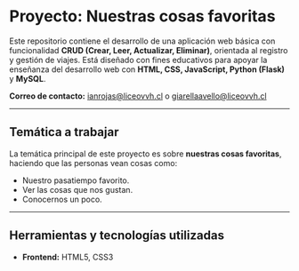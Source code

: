 # Proyecto: Nuestras cosas favoritas

Este repositorio contiene el desarrollo de una aplicación web básica con funcionalidad **CRUD (Crear, Leer, Actualizar, Eliminar)**, orientada al registro y gestión de viajes. Está diseñado con fines educativos para apoyar la enseñanza del desarrollo web con **HTML, CSS, JavaScript, Python (Flask)** y **MySQL**.

**Correo de contacto:** ianrojas@liceovvh.cl o giarellaavello@liceovvh.cl

---

## Temática a trabajar

La temática principal de este proyecto es sobre **nuestras cosas favoritas**, haciendo que las personas vean cosas como:

- Nuestro pasatiempo favorito.
- Ver las cosas que nos gustan.
- Conocernos un poco.

---

## Herramientas y tecnologías utilizadas

- **Frontend:** HTML5, CSS3
